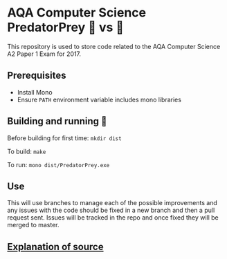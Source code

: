 # AQA Computer Science PredatorPrey :rabbit: vs :wolf:

This repository is used to store code related to the AQA Computer Science A2 Paper 1 Exam for 2017.

## Prerequisites

* Install Mono
* Ensure `PATH` environment variable includes mono libraries

## Building and running :wrench:

Before building for first time: `mkdir dist` 

To build: `make`

To run: `mono dist/PredatorPrey.exe`

## Use

This will use branches to manage each of the possible improvements and any issues with the code should be fixed in a new branch and then a pull request sent. Issues will be tracked in the repo and once fixed they will be merged to master.

## [Explanation of source](docs/help.md)

